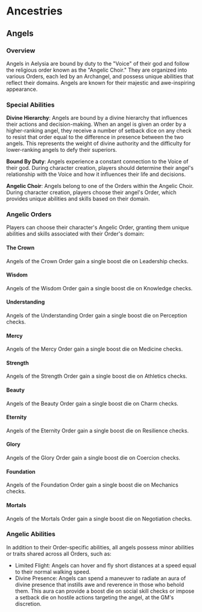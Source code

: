 # Ancestries

## Angels

### Overview

Angels in Aelysia are bound by duty to the "Voice" of their god and follow the religious order known as the "Angelic Choir." They are organized into various Orders, each led by an Archangel, and possess unique abilities that reflect their domains. Angels are known for their majestic and awe-inspiring appearance.

### Special Abilities

**Divine Hierarchy**: Angels are bound by a divine hierarchy that influences their actions and decision-making. When an angel is given an order by a higher-ranking angel, they receive a number of setback dice on any check to resist that order equal to the difference in presence between the two angels. This represents the weight of divine authority and the difficulty for lower-ranking angels to defy their superiors.

**Bound By Duty**: Angels experience a constant connection to the Voice of their god. During character creation, players should determine their angel's relationship with the Voice and how it influences their life and decisions.

**Angelic Choir**: Angels belong to one of the Orders within the Angelic Choir. During character creation, players choose their angel's Order, which provides unique abilities and skills based on their domain.

### Angelic Orders

Players can choose their character's Angelic Order, granting them unique abilities and skills associated with their Order's domain:

#### The Crown

Angels of the Crown Order gain a single boost die on Leadership checks.

#### Wisdom

Angels of the Wisdom Order gain a single boost die on Knowledge checks.

#### Understanding

Angels of the Understanding Order gain a single boost die on Perception checks.

#### Mercy

Angels of the Mercy Order gain a single boost die on Medicine checks.

#### Strength

Angels of the Strength Order gain a single boost die on Athletics checks.

#### Beauty

Angels of the Beauty Order gain a single boost die on Charm checks.

#### Eternity

Angels of the Eternity Order gain a single boost die on Resilience checks.

#### Glory

Angels of the Glory Order gain a single boost die on Coercion checks.

#### Foundation

Angels of the Foundation Order gain a single boost die on Mechanics checks.

#### Mortals

Angels of the Mortals Order gain a single boost die on Negotiation checks.

### Angelic Abilities

In addition to their Order-specific abilities, all angels possess minor abilities or traits shared across all Orders, such as:

- Limited Flight: Angels can hover and fly short distances at a speed equal to their normal walking speed.
- Divine Presence: Angels can spend a maneuver to radiate an aura of divine presence that instills awe and reverence in those who behold them. This aura can provide a boost die on social skill checks or impose a setback die on hostile actions targeting the angel, at the GM's discretion.
